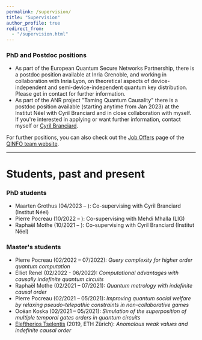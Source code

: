 ```yaml
---
permalink: /supervision/
title: "Supervision"
author_profile: true
redirect_from: 
  - "/supervision.html"
---
```


### PhD and Postdoc positions

<!-- - There are some possibilities to apply for PhD funding in Grenoble; exceptional students with ideas for a PhD project can get in touch to discuss such possibilities further. -->
- As part of the European Quantum Secure Networks Partnership, there is a postdoc position available at Inria Grenoble, and working in collaboration with Inria Lyon, on theoretical aspects of device-independent and semi-device-independent quantum key distribution. Please get in contact for further information.
- As part of the ANR project "Taming Quantum Causality" there is a postdoc position available (starting anytime from Jan 2023) at the Institut Néel with Cyril Branciard and in close collaboration with myself. If you're interested in applying or want further information, contact myself or [Cyril Branciard](https://neel.cnrs.fr/les-chercheurs-et-techniciens/branciard-cyril).

For further positions, you can also check out the [Job Offers](https://team.inria.fr/qinfo/job-offers/) page of the [QINFO team website](https://team.inria.fr/qinfo/).

<!-- - Inria is supporting applicants for Marie Curie Postdoctoral Fellowships, see the [EURAXESS posting](https://euraxess.ec.europa.eu/jobs/hosting/inria-msca-pf-2022-hosting-offer-grenoble-lyon-20) for more information. -->
<!-- - **PhD offers:** various possibilities for funding exist for excellent, well-motivated students; contact me for more details if interested. -->

<!-- ### Internship offers (Master's, Engineering school, etc.)

If you are interested in doing an internship or research project with me, get in touch to discuss possible project topics. -->

---

# Students, past and present

### PhD students
- Maarten Grothus (04/2023 – ): Co-supervising with Cyril Branciard (Institut Néel)
- Pierre Pocreau (10/2022 – ): Co-supervising with Mehdi Mhalla (LIG)
- Raphaël Mothe (10/2021 – ): Co-supervising with Cyril Branciard (Institut Néel)

### Master's students
- Pierre Pocreau (02/2022 – 07/2022): *Query complexity for higher order quantum computation*
- Elliot Renel (02/2022 - 06/2022): *Computational advantages with causally indefinite quantum circuits*
- Raphaël Mothe (02/2021 – 07/2021): *Quantum metrology with indefinite causal order*
- Pierre Pocreau (02/2021 – 05/2021): *Improving quantum social welfare by relaxing pseudo-telepathic constraints in non-collaborative games*
- Océan Koska (02/2021 – 05/2021): *Simulation of the superposition of multiple temporal gates orders in quantum circuits*
- [Eleftherios Tselentis](https://www.iqoqi-vienna.at/people/staff/eleftherios-ermis-tselentis) (2019, ETH Zürich): *Anomalous weak values and indefinite causal order*